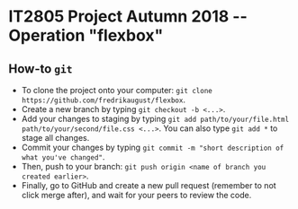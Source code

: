 # IT2805 Project Autumn 2018 -- Operation "flexbox"

## How-to `git`

* To clone the project onto your computer: `git clone https://github.com/fredrikaugust/flexbox`.
* Create a new branch by typing `git checkout -b <...>`.
* Add your changes to staging by typing `git add path/to/your/file.html
path/to/your/second/file.css <...>`. You can also type `git add *` to stage all
changes.
* Commit your changes by typing `git commit -m "short description of what you've
changed"`.
* Then, push to your branch: `git push origin <name of branch you created earlier>`.
* Finally, go to GitHub and create a new pull request (remember to not click
    merge after), and wait for your peers to review the code.
